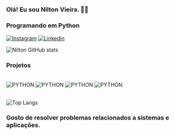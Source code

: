 ### Olá! Eu sou Nilton Vieira. 👋🏾
### Programando em Python

[![Instagram](https://img.shields.io/badge/Instagram-E4405F?style=for-the-badge&logo=instagram&logoColor=white)](https://www.instagram.com/niltonvieira1_?igsh=MWRjZ3QwOGMxN3Bxcg==)
[![Linkedin](https://img.shields.io/badge/LinkedIn-0077B5?style=for-the-badge&logo=linkedin&logoColor=white)](https://br.linkedin.com/in/nilton-cantanhede-vieira-b263051bb)


![Nilton GitHub stats](https://github-readme-stats.vercel.app/api?username=Niltondevpro&show_icons=true&theme=radical)


### Projetos

<div style="display: inline_block"><br/>
<img aling="center" alt="PYTHON" src="https://img.shields.io/badge/Python-14354C?style=for-the-badge&logo=python&logoColor=white" >
<img aling="center" alt="PYTHON" src="https://img.shields.io/badge/HTML5-E34F26?style=for-the-badge&logo=html5&logoColor=white" >
<img aling="center" alt="PYTHON" src="https://img.shields.io/badge/MySQL-00000F?style=for-the-badge&logo=mysql&logoColor=white" >
<img aling="center" alt="PYTHON" src="https://img.shields.io/badge/Java-ED8B00?style=for-the-badge&logo=openjdk&logoColor=white" >

</div></br>

![Top Langs](https://github-readme-stats.vercel.app/api/top-langs/?username=anuraghazra&hide_progress=true)

### Gosto de resolver problemas relacionados a sistemas e aplicações.
